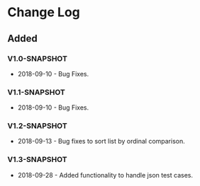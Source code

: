# Change Log

## Added 

### V1.0-SNAPSHOT
+ 2018-09-10 - Bug Fixes.
### V1.1-SNAPSHOT
+ 2018-09-10 - Bug Fixes.
### V1.2-SNAPSHOT
+ 2018-09-13 - Bug fixes to sort list by ordinal comparison.
### V1.3-SNAPSHOT
+ 2018-09-28 - Added functionality to handle json test cases.
